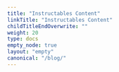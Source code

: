 ```yaml
---
title: "Instructables Content"
linkTitle: "Instructables Content"
childTitleEndOverwrite: ""
weight: 20
type: docs
empty_node: true
layout: "empty"
canonical: "/blog/"
---
```

